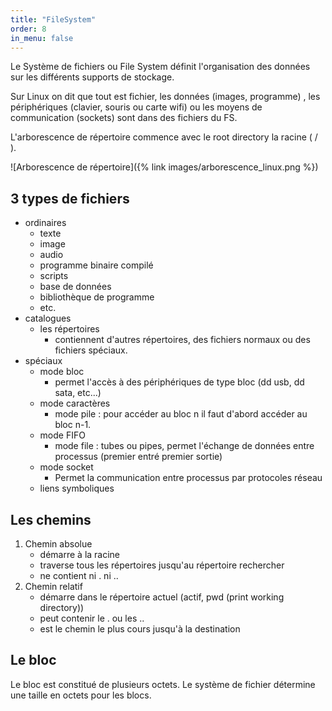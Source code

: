 ```yaml
---
title: "FileSystem"
order: 8
in_menu: false
---
```

Le Système de fichiers ou File System définit l'organisation des données sur les différents supports de stockage.

Sur Linux on dit que tout est fichier, les données (images, programme) , les périphériques (clavier, souris ou carte wifi) ou les moyens de communication (sockets) sont dans des fichiers du FS.

L'arborescence de répertoire commence avec le root directory la racine ( / ).

![Arborescence de répertoire]({% link images/arborescence_linux.png %})

## 3 types de fichiers

* ordinaires
	* texte
	* image
	* audio
	* programme binaire compilé
	* scripts
	* base de données
	* bibliothèque de programme
	* etc.
* catalogues
	* les répertoires
		* contiennent d'autres répertoires, des fichiers normaux ou des fichiers spéciaux.
* spéciaux
	* mode bloc
		* permet l'accès à des périphériques de type bloc (dd usb, dd sata, etc...)
	* mode caractères
		* mode pile :  pour accéder au bloc n il faut d'abord accéder au bloc n-1.
	* mode FIFO
		* mode file : tubes ou pipes, permet l'échange de données entre processus (premier entré premier sortie)
	* mode socket
		* Permet la communication entre processus par protocoles réseau
	* liens symboliques


## Les chemins

1. Chemin absolue
	- démarre à la racine
	- traverse tous les répertoires jusqu'au répertoire rechercher
	- ne contient ni . ni ..
1. Chemin relatif
	- démarre dans le répertoire actuel (actif, pwd (print working directory))
	- peut contenir le . ou les ..
	- est le chemin le plus cours jusqu'à la destination

## Le bloc

Le bloc est constitué de plusieurs octets.
Le système de fichier détermine une taille en octets pour les blocs. 